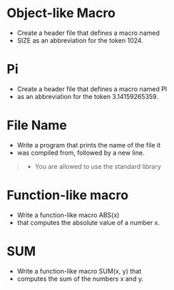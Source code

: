 # Object-like Macro
* Create a header file that defines a macro named
* SIZE as an abbreviation for the token 1024.

# Pi
* Create a header file that defines a macro named PI
* as an abbreviation for the token 3.14159265359.

# File Name
* Write a program that prints the name of the file it
* was compiled from, followed by a new line.
> * You are allowed to use the standard library

# Function-like macro
* Write a function-like macro ABS(x)
* that computes the absolute value of a number x.

# SUM
* Write a function-like macro SUM(x, y) that
* computes the sum of the numbers x and y.

